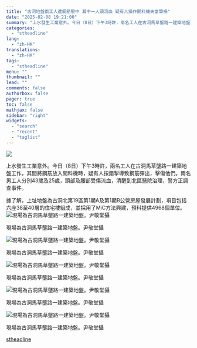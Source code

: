 ```yaml
---
title: "古洞地盤兩工人遭鋼筋擊中 其中一人頭流血 疑有人操作開料機失當肇禍"
date: "2025-02-08 19:21:00"
summary: "上水發生工業意外。今日（8日）下午3時許，兩名工人在古洞馬草壟路一建築地盤工作..."
categories:
  - "stheadline"
lang:
  - "zh-HK"
translations:
  - "zh-HK"
tags:
  - "stheadline"
menu: ""
thumbnail: ""
lead: ""
comments: false
authorbox: false
pager: true
toc: false
mathjax: false
sidebar: "right"
widgets:
  - "search"
  - "recent"
  - "taglist"
---
```


![](https://image.stheadline.com/f/680p0/0x0/100/none/8bbeafdfe8f30325ffcc0c16b5e51f51/stheadline/inewsmedia/20250208/_2025020819081457595.jpg)






上水發生工業意外。今日（8日）下午3時許，兩名工人在古洞馬草壟路一建築地盤工作，其間將鋼筋放入開料機時，疑有人按錯掣導致鋼筋彈出，擊傷他們。兩名男工人分別43歲及25歲，頭部及腰部受傷流血，清醒到北區醫院治理，警方正調查事件。

據了解，上址地盤為古洞北第19區第1期A及第1期B公營房屋發展計劃，項目包括六座38至40層的住宅樓組成，並採用了MiC方法興建，預料提供4968個單位。
 ![現場為古洞馬草壟路一建築地盤。尹敬堂攝](https://image.hkhl.hk/f/1024p0/0x0/100/none/4c02a0cfb5dfc8cd0212cd69147785a7/2025-02/KakaoTalk_20250208_185235228_05_1_.jpg)


現場為古洞馬草壟路一建築地盤。尹敬堂攝



 ![現場為古洞馬草壟路一建築地盤。尹敬堂攝](https://image.hkhl.hk/f/1024p0/0x0/100/none/7295f7d7ada73686c3b7119dca8b82c3/2025-02/KakaoTalk_20250208_185235228_04_1_.jpg)


現場為古洞馬草壟路一建築地盤。尹敬堂攝



 ![現場為古洞馬草壟路一建築地盤。尹敬堂攝](https://image.hkhl.hk/f/1024p0/0x0/100/none/dd810a6ab07955406cc8f1c4ed5d1d41/2025-02/KakaoTalk_20250208_185235228_03_1_.jpg)


現場為古洞馬草壟路一建築地盤。尹敬堂攝



 ![現場為古洞馬草壟路一建築地盤。尹敬堂攝](https://image.hkhl.hk/f/1024p0/0x0/100/none/8797a26ed246ab3c8600b59177690233/2025-02/KakaoTalk_20250208_185235228_02_1_.jpg)


現場為古洞馬草壟路一建築地盤。尹敬堂攝



 ![現場為古洞馬草壟路一建築地盤。尹敬堂攝](https://image.hkhl.hk/f/1024p0/0x0/100/none/5ef130275f464821618b7c9e14f6024a/2025-02/KakaoTalk_20250208_185235228_1_.jpg)


現場為古洞馬草壟路一建築地盤。尹敬堂攝

[stheadline](https://std.stheadline.com/realtime/article/2051610/即時-港聞-古洞地盤兩工人遭鋼筋擊中-其中一人頭流血-疑有人操作開料機失當肇禍)
